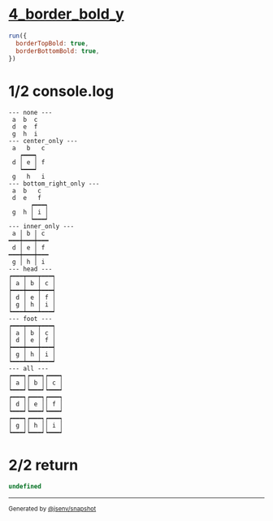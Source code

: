 # [4_border_bold_y](../../table_9_cells.test.mjs#L192)

```js
run({
  borderTopBold: true,
  borderBottomBold: true,
})
```

# 1/2 console.log

```console
--- none ---
 a  b  c 
 d  e  f 
 g  h  i 
--- center_only ---
 a   b   c 
   ┍━━━┑   
 d │ e │ f 
   ┕━━━┙   
 g   h   i 
--- bottom_right_only ---
 a  b   c  
 d  e   f  
      ┍━━━┑
 g  h │ i │
      ┕━━━┙
--- inner_only ---
 a │ b │ c 
━━━┿━━━┿━━━
 d │ e │ f 
━━━┿━━━┿━━━
 g │ h │ i 
--- head ---
┍━━━┯━━━┯━━━┑
│ a │ b │ c │
┝━━━┿━━━┿━━━┥
│ d │ e │ f │
│ g │ h │ i │
┕━━━┷━━━┷━━━┙
--- foot ---
┍━━━┯━━━┯━━━┑
│ a │ b │ c │
│ d │ e │ f │
┝━━━┿━━━┿━━━┥
│ g │ h │ i │
┕━━━┷━━━┷━━━┙
--- all ---
┍━━━┑┍━━━┑┍━━━┑
│ a ││ b ││ c │
┕━━━┙┕━━━┙┕━━━┙
┍━━━┑┍━━━┑┍━━━┑
│ d ││ e ││ f │
┕━━━┙┕━━━┙┕━━━┙
┍━━━┑┍━━━┑┍━━━┑
│ g ││ h ││ i │
┕━━━┙┕━━━┙┕━━━┙
```

# 2/2 return

```js
undefined
```

---

<sub>
  Generated by <a href="https://github.com/jsenv/core/tree/main/packages/tooling/snapshot">@jsenv/snapshot</a>
</sub>
